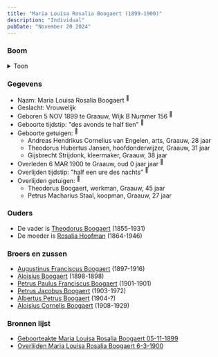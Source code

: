 ```yaml
---
title: "Maria Louisa Rosalia Boogaert (1899-1900)"
description: "Individual"
pubDate: "November 20 2024"
---
```


### Boom
<details><summary>Toon</summary>

![test](https://www.plantuml.com/plantuml/svg/ZP9DIyD048Rl-oi6FNWIagODJIbLAwqVQ1LHmLEPPCTswMQtx6meHVhVNTl45WJrjip7Ey-yi-ViqVcgr88NoYpHOGav5ekPivMHbrPR1zwXuP0YuyLSIO92kKBJxatbqg-Xf38dnxiGUt9a_Nf9ua2rqCWC7m80XjP9SizpLImCCVVx9Iep640YDaASmEDs58jTnz7pdAoqhkBGPsT8pXy1Cjn4KTnD0Ov7oRWp7WRbZtT5McwWtyinNqzpwxsctW3YRgS3PmTfNbHQJz78QU4iSsu3HQXhjU3sOW9nbiHmvH2hLU2f8PuierO8rzQ-bsWQWgZL3WJZuIWP9RyImErBKEwcxKRvJvgueMcdFsZwlHL9gSpigmxkBzw2T9PkeSO1AatWMAlPtAz9QxiAO1jHstLwMbU8cduVg3j3O5kRYMRQFRgm-Psj52CqHloyHGRVX_pRaGvC7bw_gBD_6vA6HP-27r6qzqESav7Xztu2)
</details>

### Gegevens
- Naam: Maria Louisa Rosalia Boogaert <sup><a href="../s00320/" style="text-decoration:none" title="Geboorteakte Maria Louisa Rosalia Boogaert 05-11-1899 ">:link:</a></sup>
- Geslacht: Vrouwelijk
- Geboren 5 NOV 1899 te Graauw, Wijk B Nummer 156 <sup><a href="../s00320/" style="text-decoration:none" title="Geboorteakte Maria Louisa Rosalia Boogaert 05-11-1899 ">:link:</a></sup>
- Geboorte tijdstip: "des avonds te half tien" <sup><a href="../s00320/" style="text-decoration:none" title="Geboorteakte Maria Louisa Rosalia Boogaert 05-11-1899 ">:link:</a></sup>
- Geboorte getuigen: <sup><a href="../s00320/" style="text-decoration:none" title="Geboorteakte Maria Louisa Rosalia Boogaert 05-11-1899 ">:link:</a></sup>
  - Andreas Hendrikus Cornelius van Engelen, arts, Graauw, 28 jaar
  - Theodorus Hubertus Jansen, hoofdonderwijzer, Graauw, 31 jaar
  - Gijsbrecht Strijdonk, kleermaker, Graauw, 38 jaar
- Overleden 6 MAR 1900 te Graauw, oud 0 jaar jaar <sup><a href="../s00321/" style="text-decoration:none" title="Overlijden Maria Louisa Rosalia Boogaert 6-3-1900 ">:link:</a></sup>
- Overlijden tijdstip: "half een ure des nachts" <sup><a href="../s00321/" style="text-decoration:none" title="Overlijden Maria Louisa Rosalia Boogaert 6-3-1900 ">:link:</a></sup>
- Overlijden getuigen: <sup><a href="../s00321/" style="text-decoration:none" title="Overlijden Maria Louisa Rosalia Boogaert 6-3-1900 ">:link:</a></sup>
  - Theodorus Boogaert, werkman, Graauw, 45 jaar
  - Petrus Macharius Staal, koopman, Graauw, 27 jaar

### Ouders
- De vader is [Theodorus Boogaert](../i00186/) (1855-1931)
- De moeder is [Rosalia Hoofman](../i00024/) (1864-1946)

### Broers en zussen
- [Augustinus Franciscus Boogaert](../i00187/) (1897-1916)
- [Aloisius Boogaert](../i00188/) (1898-1898)
- [Petrus Paulus Franciscus Boogaert](../i00190/) (1901-1901)
- [Petrus Jacobus Boogaert](../i00191/) (1903-1972)
- [Albertus Petrus Boogaert](../i00192/) (1904-?)
- [Aloisius Cornelis Boogaert](../i00193/) (1908-1929)

### Bronnen lijst
- [Geboorteakte Maria Louisa Rosalia Boogaert 05-11-1899 ](../s00320/)
- [Overlijden Maria Louisa Rosalia Boogaert 6-3-1900 ](../s00321/)